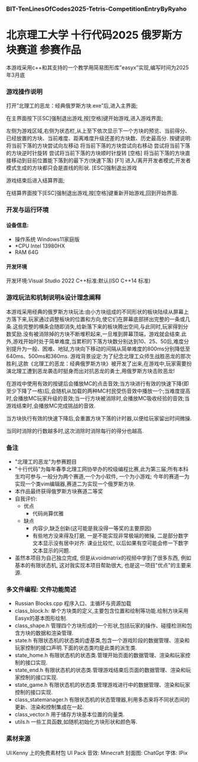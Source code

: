### BIT-TenLinesOfCodes2025-Tetris-CompetitionEntryByRyaho
# 北京理工大学 十行代码2025 俄罗斯方块赛道 参赛作品
本游戏采用c++和其支持的一个教学用简易图形库”easyx”实现,编写时间为2025年3月底
  
### 游戏操作说明
打开”北理工的恶龙：经典俄罗斯方块.exe”后,进入主界面;

在主界面按下[ESC]强制退出游戏,按[空格]键开始游戏,进入游戏界面;

左侧为游戏区域,右侧为状态栏,从上至下依次显示下一个方块的预览、当前得分、已经放置的方块、当前难度、距离难度升级还差的方块数、历史最高分.
按键说明:
将当前下落的方块尝试向左移动
将当前下落的方块尝试向右移动
尝试将当前下落的方块逆时针旋转
尝试将当前下落的方块顺时针旋转
[空格] 将当前下落的方块直接移动到目前位置能下落到的最下方(快速下落)
[F1] 进入/离开开发者模式;开发者模式生成的方块都只会是直线的形状.
[ESC]强制退出游戏

游戏结束后进入结算界面;

在结算界面按下[ESC]强制退出游戏,按[空格]键重新开始游戏,回到开始界面.

### 开发与运行环境
#### 设备信息:
* 操作系统	Windows11家庭版
* *CPU Intel 13980HX
* RAM 64G

#### 开发环境
开发环境:Visual Studio 2022
C++标准:默认(ISO C++14 标准)

### 游戏玩法和机制说明&设计理念阐释
本游戏采用经典的俄罗斯方块玩法:由小方块组成的不同形状的板块陆续从屏幕上方落下来,玩家通过调整板块的位置和方向,使它们在屏幕底部拼出完整的一条或几条.这些完整的横条会随即消失,给新落下来的板块腾出空间,与此同时,玩家得到分数奖励.没有被消除掉的方块不断堆积起来,一旦堆到屏幕顶端，游戏就会结束.此外,游戏开始时处于简单难度,当累积的下落方块数分别达到10、25、50后,难度分别提升为一般、困难、地狱,方块向下移动的间隔从简单难度的800ms分别降低至640ms、500ms和360ms.
游戏背景设定:为了纪念北理工众师生战胜恶龙的那次胜利,这款《北理工的恶龙：经典俄罗斯方块》被开发了出来,在游戏中,玩家需要扮演北理工遭到恶龙袭击时挺身而出对抗恶龙的勇士,用俄罗斯方块击败恶龙!

在游戏中使用有效的按键后会播放MC的点击音效;当方块进行有效的快速下降(即至少下降了一格)后,会随机从加载的两种MC村民受伤音效中播放一个;当难度提高时,会播放MC玩家升级的音效;当一行方块被消除时,会播放MC吸收经验的音效;当游戏结束时,会播放MC完成挑战的音效.

当方块执行有效的快速下降后,会重置方块下落的计时器,以便给玩家留出时间微操.

当同时消除的行数越多时,这次消除时消除每行的得分也越高.

### 备注
* "北理工的恶龙"为参赛题目
* "十行代码"为每年春季北理工网协举办的校级编程比赛,此为第三届;所有本科生均可参与.一般分为两个赛道,一个为小软件, 一个为小游戏; 今年的赛道一为实现一个类vim编辑器,赛道二为实现一个俄罗斯方块.
* 本作品最终获得俄罗斯方块赛道二等奖
* 自我评价:
  * 优点
    * 代码尚算优雅
  * 缺点
    * 内容少,缺乏创新(这可能是我没得一等奖的主要原因)
    * 有些地方没来得及打磨, 一是不能实现非常极端的微操, 二是部分数字文本显示没有居中对齐.
  课业比较忙, 以后如果有空可能会修一下数字文本显示的问题.
* 虽然本项目为自己独立完成, 但是从voidmatrix的视频中学到了很多东西, 例如基本的有限状态机, 这对我实现本项目帮助很大, 也是这一项目"优点"的主要来源.
    

### 多文件编程: 文件功能简述
* Russian Blocks.cpp
    程序入口、主循环与资源加载
* class_block.h:
  单个方块类的定义,主要包含位置和绘制等功能.绘制方块采用Easyx的基本图形绘制.
* class_shape.h
  管理四个方块形成的一个形状,包括玩家的操作、碰撞检测和包含方块的数据和渲染管理.
* state.h
  有限状态机的状态类的虚基类,包含一个游戏阶段的数据管理、渲染和玩家控制的接口声明.下面的状态类均是此类的派生类.
* state_home.h
  有限状态机的状态类.管理开始页面的数据管理、渲染和玩家控制的接口实现.
* state_end.h
  有限状态机的状态类.管理游戏结束后页面的数据管理、渲染和玩家控制的接口实现.
* state_game.h
  有限状态机的状态类.管理游戏进行中的数据管理、渲染和玩家控制的接口实现.
* class_statemanager.h
  有限状态机的状态管理器,利用多态来将不同状态间的更新、渲染和控制集成在一起.
* class_vector.h
  用于储存方块基本位置的向量类.
* utils.h
  一些工具函数,如随机初始化方块形状和颜色等.

### 素材来源
UI:Kenny 上的免费素材包 UI Pack
音效: Minecraft
封面图: ChatGpt
字体: IPix
